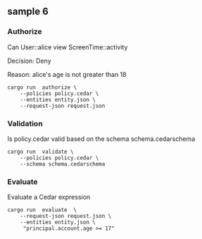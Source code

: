 ## sample 6

### Authorize

 Can User::alice  view ScreenTime::activity

 Decision: Deny

 Reason: alice's age is not greater than 18

```
cargo run  authorize \
    --policies policy.cedar \
    --entities entity.json \
    --request-json request.json
```


### Validation

Is policy.cedar valid based on the schema schema.cedarschema

```
cargo run  validate \
    --policies policy.cedar \
    --schema schema.cedarschema
```

### Evaluate

Evaluate a Cedar expression

```
cargo run  evaluate  \
    --request-json request.json \
    --entities entity.json \
     "principal.account.age >= 17"
```

